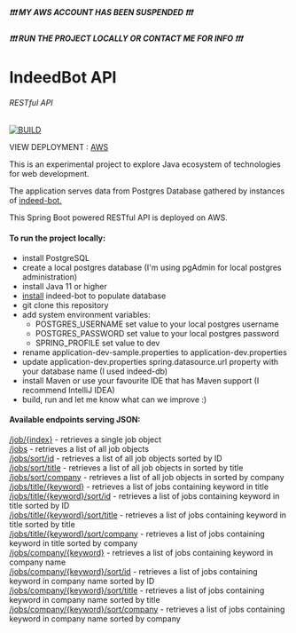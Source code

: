 ##### :exclamation::exclamation::exclamation: MY AWS ACCOUNT HAS BEEN SUSPENDED :exclamation::exclamation::exclamation:
##### :exclamation::exclamation::exclamation: RUN THE PROJECT LOCALLY OR CONTACT ME FOR INFO :exclamation::exclamation::exclamation:

# IndeedBot API
###### RESTful API
[![BUILD](https://github.com/AdamWandoch/indeed-bot-api/actions/workflows/maven.yml/badge.svg?branch=split)](https://github.com/AdamWandoch/indeed-bot-api/actions/workflows/maven.yml)

VIEW DEPLOYMENT : [AWS](http://indeedbotapi-env.eba-6i3bdcsz.eu-west-1.elasticbeanstalk.com/)

This is an experimental project to explore Java ecosystem of technologies for web development.

The application serves data from Postgres Database gathered by instances of [indeed-bot.](https://github.com/AdamWandoch/indeed-bot)

This Spring Boot powered RESTful API is deployed on AWS.

#### To run the project locally:
* install PostgreSQL
* create a local postgres database (I'm using pgAdmin for local postgres administration)
* install Java 11 or higher
* [install](https://github.com/AdamWandoch/indeed-bot#readme) indeed-bot to populate database
* git clone this repository
* add system environment variables:
   * POSTGRES_USERNAME set value to your local postgres username
   * POSTGRES_PASSWORD set value to your local postgres password
   * SPRING_PROFILE set value to dev
* rename application-dev-sample.properties to application-dev.properties
* update application-dev.properties spring.datasource.url property with your database name (I used indeed-db)
* install Maven or use your favourite IDE that has Maven support (I recommend IntelliJ IDEA)
* build, run and let me know what can we improve :)
#### Available endpoints serving JSON:
[/job/{index}](http://indeedbotapi-env.eba-6i3bdcsz.eu-west-1.elasticbeanstalk.com/job/0) - retrieves a single job object <br>
[/jobs](http://indeedbotapi-env.eba-6i3bdcsz.eu-west-1.elasticbeanstalk.com/jobs) - retrieves a list of all job objects <br>
[/jobs/sort/id](http://indeedbotapi-env.eba-6i3bdcsz.eu-west-1.elasticbeanstalk.com/jobs/sort/id) - retrieves a list of all job objects sorted by ID <br>
[/jobs/sort/title](http://indeedbotapi-env.eba-6i3bdcsz.eu-west-1.elasticbeanstalk.com/jobs/sort/title) - retrieves a list of all job objects in sorted by title <br>
[/jobs/sort/company](http://indeedbotapi-env.eba-6i3bdcsz.eu-west-1.elasticbeanstalk.com/jobs/sort/company) - retrieves a list of all job objects in sorted by company <br>
[/jobs/title/{keyword}](http://indeedbotapi-env.eba-6i3bdcsz.eu-west-1.elasticbeanstalk.com/jobs/title/software) - retrieves a list of jobs containing keyword in title <br>
[/jobs/title/{keyword}/sort/id](http://indeedbotapi-env.eba-6i3bdcsz.eu-west-1.elasticbeanstalk.com/jobs/title/software/sort/id) - retrieves a list of jobs containing keyword in title sorted by ID <br>
[/jobs/title/{keyword}/sort/title](http://indeedbotapi-env.eba-6i3bdcsz.eu-west-1.elasticbeanstalk.com/jobs/title/software/sort/title) - retrieves a list of jobs containing keyword in title sorted by title <br>
[/jobs/title/{keyword}/sort/company](http://indeedbotapi-env.eba-6i3bdcsz.eu-west-1.elasticbeanstalk.com/jobs/title/software/sort/company) - retrieves a list of jobs containing keyword in title sorted by company <br>
[/jobs/company/{keyword}](http://indeedbotapi-env.eba-6i3bdcsz.eu-west-1.elasticbeanstalk.com/jobs/company/reperio) - retrieves a list of jobs containing keyword in company name <br>
[/jobs/company/{keyword}/sort/id](http://indeedbotapi-env.eba-6i3bdcsz.eu-west-1.elasticbeanstalk.com/jobs/company/reperio/sort/id) - retrieves a list of jobs containing keyword in company name sorted by ID <br>
[/jobs/company/{keyword}/sort/title](http://indeedbotapi-env.eba-6i3bdcsz.eu-west-1.elasticbeanstalk.com/jobs/company/reperio/sort/title) - retrieves a list of jobs containing keyword in company name sorted by title <br>
[/jobs/company/{keyword}/sort/company](http://indeedbotapi-env.eba-6i3bdcsz.eu-west-1.elasticbeanstalk.com/jobs/company/reperio/sort/company) - retrieves a list of jobs containing keyword in company name sorted by company <br>


